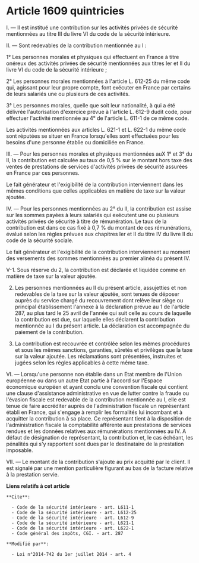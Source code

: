 # Article 1609 quintricies

I. ― Il est institué une contribution sur les activités privées de sécurité mentionnées au titre III du livre VI du code de
la sécurité intérieure. 

II. ― Sont redevables de la contribution mentionnée au I : 

1° Les personnes morales et physiques qui effectuent en France à titre onéreux des activités privées de sécurité mentionnées
aux titres Ier et II du livre VI du code de la sécurité intérieure ; 

2° Les personnes morales mentionnées à l'article L. 612-25 du même code qui, agissant pour leur propre compte, font exécuter
en France par certains de leurs salariés une ou plusieurs de ces activités. 

3° Les personnes morales, quelle que soit leur nationalité, à qui a été délivrée l'autorisation d'exercice prévue à l'article
L. 612-9 dudit code, pour effectuer l'activité mentionnée au 4° de l'article L. 611-1 de ce même code. 

Les activités mentionnées aux articles L. 621-1 et L. 622-1 du même code sont réputées se situer en France lorsqu'elles sont
effectuées pour les besoins d'une personne établie ou domiciliée en France. 

III. ― Pour les personnes morales et physiques mentionnées auX 1° et 3° du II, la contribution est calculée au taux de 0,5 %
sur le montant hors taxe des ventes de prestations de services d'activités privées de sécurité assurées en France par ces
personnes. 

Le fait générateur et l'exigibilité de la contribution interviennent dans les mêmes conditions que celles applicables en
matière de taxe sur la valeur ajoutée. 

IV. ― Pour les personnes mentionnées au 2° du II, la contribution est assise sur les sommes payées à leurs salariés qui
exécutent une ou plusieurs activités privées de sécurité à titre de rémunération. Le taux de la contribution est dans ce cas
fixé à 0,7 % du montant de ces rémunérations, évalué selon les règles prévues aux chapitres Ier et II du titre IV du livre II
du code de la sécurité sociale. 

Le fait générateur et l'exigibilité de la contribution interviennent au moment des versements des sommes mentionnées au
premier alinéa du présent IV. 

V-1. Sous réserve du 2, la contribution est déclarée et liquidée comme en matière de taxe sur la valeur ajoutée. 

2. Les personnes mentionnées au II du présent article, assujetties et non redevables de la taxe sur la valeur ajoutée, sont
tenues de déposer auprès du service chargé du recouvrement dont relève leur siège ou principal établissement l'annexe à la
déclaration prévue au 1 de l'article 287, au plus tard le 25 avril de l'année qui suit celle au cours de laquelle la
contribution est due, sur laquelle elles déclarent la contribution mentionnée au I du présent article. La déclaration est
accompagnée du paiement de la contribution. 

3. La contribution est recouvrée et contrôlée selon les mêmes procédures et sous les mêmes sanctions, garanties, sûretés et
privilèges que la taxe sur la valeur ajoutée. Les réclamations sont présentées, instruites et jugées selon les règles
applicables à cette même taxe. 

VI. ― Lorsqu'une personne non établie dans un Etat membre de l'Union européenne ou dans un autre Etat partie à l'accord sur
l'Espace économique européen et ayant conclu une convention fiscale qui contient une clause d'assistance administrative en
vue de lutter contre la fraude ou l'évasion fiscale est redevable de la contribution mentionnée au I, elle est tenue de faire
accréditer auprès de l'administration fiscale un représentant établi en France, qui s'engage à remplir les formalités lui
incombant et à acquitter la contribution à sa place. Ce représentant tient à la disposition de l'administration fiscale la
comptabilité afférente aux prestations de services rendues et les données relatives aux rémunérations mentionnées au IV. A
défaut de désignation de représentant, la contribution et, le cas échéant, les pénalités qui s'y rapportent sont dues par le
destinataire de la prestation imposable. 

VII. ― Le montant de la contribution s'ajoute au prix acquitté par le client. Il est signalé par une mention particulière
figurant au bas de la facture relative à la prestation servie.

**Liens relatifs à cet article**

	**Cite**:

	  - Code de la sécurité intérieure - art. L611-1
	  - Code de la sécurité intérieure - art. L612-25
	  - Code de la sécurité intérieure - art. L612-9
	  - Code de la sécurité intérieure - art. L621-1
	  - Code de la sécurité intérieure - art. L622-1
	  - Code général des impôts, CGI. - art. 287

	**Modifié par**:

	  - Loi n°2014-742 du 1er juillet 2014 - art. 4
